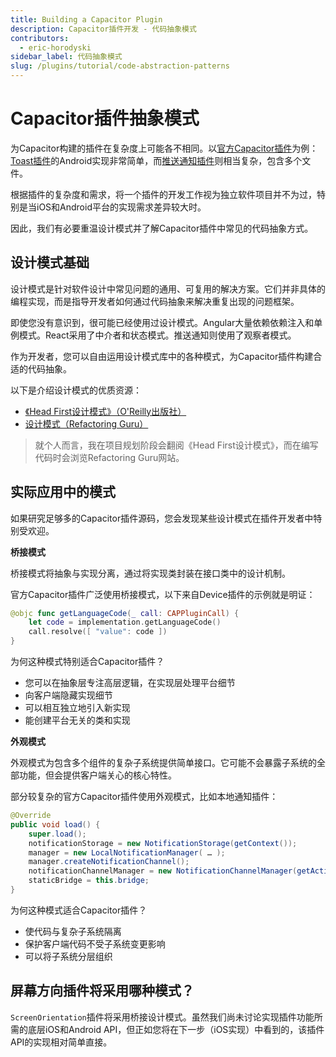 ```yaml
---
title: Building a Capacitor Plugin
description: Capacitor插件开发 - 代码抽象模式
contributors:
  - eric-horodyski
sidebar_label: 代码抽象模式
slug: /plugins/tutorial/code-abstraction-patterns
---
```


# Capacitor插件抽象模式

为Capacitor构建的插件在复杂度上可能各不相同。以<a href="https://capacitorjs.com/docs/plugins" target="_blank">官方Capacitor插件</a>为例：<a href="https://github.com/ionic-team/capacitor-plugins/blob/main/toast/android/src/main/java/com/capacitorjs/plugins/toast/Toast.java" target="_blank">Toast插件</a>的Android实现非常简单，而<a href="https://github.com/ionic-team/capacitor-plugins/tree/main/push-notifications/android/src/main/java/com/capacitorjs/plugins/pushnotifications" target="_blank">推送通知插件</a>则相当复杂，包含多个文件。

根据插件的复杂度和需求，将一个插件的开发工作视为独立软件项目并不为过，特别是当iOS和Android平台的实现需求差异较大时。

因此，我们有必要重温设计模式并了解Capacitor插件中常见的代码抽象方式。

## 设计模式基础

设计模式是针对软件设计中常见问题的通用、可复用的解决方案。它们并非具体的编程实现，而是指导开发者如何通过代码抽象来解决重复出现的问题框架。

即使您没有意识到，很可能已经使用过设计模式。Angular大量依赖依赖注入和单例模式。React采用了中介者和状态模式。推送通知则使用了观察者模式。

作为开发者，您可以自由运用设计模式库中的各种模式，为Capacitor插件构建合适的代码抽象。

以下是介绍设计模式的优质资源：

- <a href="https://www.oreilly.com/library/view/head-first-design/0596007124/" target="_blank">《Head First设计模式》（O'Reilly出版社）</a>
- <a href="https://refactoring.guru/design-patterns" target="_blank">设计模式（Refactoring Guru）</a>

> 就个人而言，我在项目规划阶段会翻阅《Head First设计模式》，而在编写代码时会浏览Refactoring Guru网站。

## 实际应用中的模式

如果研究足够多的Capacitor插件源码，您会发现某些设计模式在插件开发者中特别受欢迎。

**桥接模式**

桥接模式将抽象与实现分离，通过将实现类封装在接口类中的设计机制。

官方Capacitor插件广泛使用桥接模式，以下来自Device插件的示例就是明证：

```swift
@objc func getLanguageCode(_ call: CAPPluginCall) {
    let code = implementation.getLanguageCode()
    call.resolve([ "value": code ])
}
```

为何这种模式特别适合Capacitor插件？

- 您可以在抽象层专注高层逻辑，在实现层处理平台细节
- 向客户端隐藏实现细节
- 可以相互独立地引入新实现
- 能创建平台无关的类和实现

**外观模式**

外观模式为包含多个组件的复杂子系统提供简单接口。它可能不会暴露子系统的全部功能，但会提供客户端关心的核心特性。

部分较复杂的官方Capacitor插件使用外观模式，比如本地通知插件：

```java
@Override
public void load() {
    super.load();
    notificationStorage = new NotificationStorage(getContext());
    manager = new LocalNotificationManager( … );
    manager.createNotificationChannel();
    notificationChannelManager = new NotificationChannelManager(getActivity());
    staticBridge = this.bridge;
}
```

为何这种模式适合Capacitor插件？

- 使代码与复杂子系统隔离
- 保护客户端代码不受子系统变更影响
- 可以将子系统分层组织

## 屏幕方向插件将采用哪种模式？

`ScreenOrientation`插件将采用桥接设计模式。虽然我们尚未讨论实现插件功能所需的底层iOS和Android API，但正如您将在下一步（iOS实现）中看到的，该插件API的实现相对简单直接。